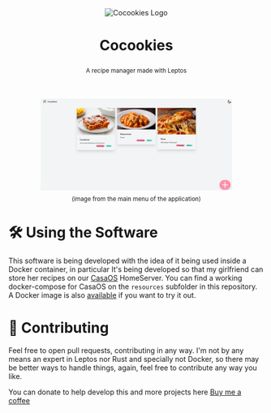 <div align="center">
<picture>
    <source srcset="./resources/Cocookies.png" media="(prefers-color-scheme: dark)"/>
    <img width="120" height="120" src="./resources/Cocookies.png" alt="Cocookies Logo"/>
</picture>

<h1>Cocookies</h1>
<sub>A recipe manager made with Leptos</sub>

<br/><br/>
<img width="75%" src="./resources/screenshots/home.png">
<br/>
<sub>(image from the main menu of the application)</sub>
</div>

# 🛠️ Using the Software
This software is being developed with the idea of it being used inside a Docker container, in particular It's being developed so that my girlfriend can store her recipes on our [CasaOS](https://www.casaos.io/) HomeServer.
You can find a working docker-compose for CasaOS on the `resources` subfolder in this repository. A Docker image is also [available](https://github.com/mariinkys/cocookies/pkgs/container/cocookies) if you want to try it out.

# 🧰 Contributing

Feel free to open pull requests, contributing in any way. I'm not by any means an expert in Leptos nor Rust and specially not Docker, so there may be better ways to handle things, again, feel free to contribute any way you like.

You can donate to help develop this and more projects here [Buy me a coffee](https://www.buymeacoffee.com/mariinkys)
